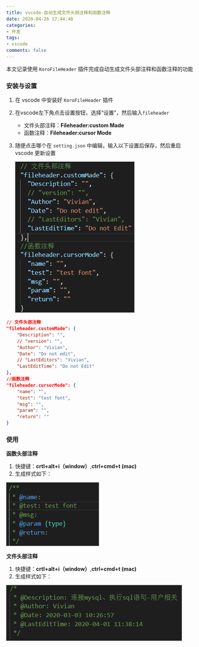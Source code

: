 ```yaml
---
title: vscode-自动生成文件头部注释和函数注释
date: 2020-04-26 17:44:48
categories:
- 开发
tags:
- vscode
comments: false
---
```


本文记录使用 `KoroFileHeader` 插件完成自动生成文件头部注释和函数注释的功能

<!-- more -->



### 安装与设置

1. 在 vscode 中安装好 `KoroFileHeader` 插件

2. 在vscode左下角点击设置按钮，选择“设置”，然后输入`fileheader`
   - 文件头部注释：**Fileheader:custom Made**
   - 函数注释：**Fileheader:cursor Mode**
   
3. 随便点击哪个在 `setting.json` 中编辑，输入以下设置后保存，然后重启 vscode 更新设置

   ![image-20200426175109284](自动生成文件头部注释和函数注释.assets/image-20200426175109284.png)

```json
// 文件头部注释
"fileheader.customMade": {
    "Description": "",
    // "version": "",
    "Author": "Vivian",
    "Date": "Do not edit",
    // "LastEditors": "Vivian",
    "LastEditTime": "Do not Edit"
},
//函数注释
"fileheader.cursorMode": {
    "name": "",
    "test": "test font",
    "msg": "",
    "param": "",
    "return": ""
}
```



### 使用

**函数头部注释**

1. 快捷键：**crtl+alt+i（window）**,**ctrl+cmd+t (mac)**
2. 生成样式如下：

![image-20200426175022298](自动生成文件头部注释和函数注释.assets/image-20200426175022298.png)

**文件头部注释**

1. 快捷键：**crtl+alt+i（window）**,**ctrl+cmd+t (mac)**
2. 生成样式如下：

![image-20200426175001178](自动生成文件头部注释和函数注释.assets/image-20200426175001178.png)